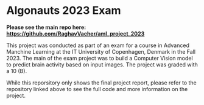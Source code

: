 # Algonauts 2023 Exam

**Please see the main repo here: https://github.com/RaghavVacher/aml_project_2023**

This project was conducted as part of an exam for a course in Advanced Manchine Learning at the IT University of Copenhagen, Denmark in the Fall 2023. The main of the exam project was to build a Computer Vision model to predict brain activity based on input images. The project was graded with a 10 (B).

While this reporsitory only shows the final project report, please refer to the repository linked above to see the full code and more information on the project.
